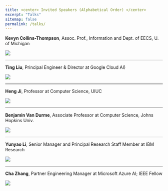 ```yaml
---
title: <center> Invited Speakers (Alphabetical Order) </center>
excerpt: "Talks"
sitemap: false
permalink: /talks/
---
```


**Kevyn Collins-Thompson**, Assoc. Prof., Information and Dept. of EECS, U. of Michigan

<img src='/DI-2021/images/Picture1.png'>

------

**Ting Liu**, Principal Engineer & Director at Google Cloud AI)

<img src='/DI-2021/images/Picture2.jpg'>

------

**Heng Ji**, Professor at Computer Science, UIUC


<img src='/DI-2021/images/Picture3.png'>

------

**Benjamin Van Durme**, Associate Professor at Computer Science, Johns Hopkins Univ.

<img src='/DI-2021/images/Picture4.jpg'>

------

**Yunyao Li**, Senior Manager and Principal Research Staff Member at IBM Research

<img src='/DI-2021/images/Picture5.jpg'>

------

**Cha Zhang**, Partner Engineering Manager at Microsoft Azure AI; IEEE Fellow

<img src='/DI-2021/images/Picture6.jpg'>

